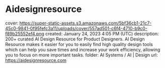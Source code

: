 # Aidesignresource

cover: https://super-static-assets.s3.amazonaws.com/5bf36cb1-21c7-45c0-9841-0f95fefc3a11/uploads/cover/557ad501-c6f4-4710-b9c0-f89b25552ef4.png
created: January 24, 2023 4:05 PM (UTC)
description: 200+ curated AI Design Resource for Product Designers. AI Design Resource makes it easier for you to easily find high quality design tools which can help you save times and increase your work efficiency, allowing you to focus on more important tasks.
folder: AI Systems / AI | Design
url: https://aidesignresource.com